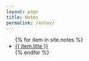 ```yaml
---
layout: page
title: Notes
permalink: /notes/
---
```

<ul>
{% for item in site.notes %}
  <li><a href="{{ item.url }}">{{ item.title }}</a></li>
{% endfor %}
</ul>